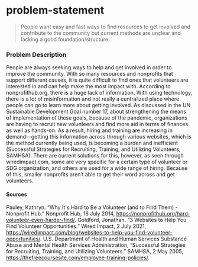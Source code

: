 # problem-statement

> People want easy and fast ways to find resources to get involved and contribute to the community but current methods are unclear and lacking a good foundation/structure.
### Problem Description

People are always seeking ways to help and get involved in order to improve the community. With so many resources and nonprofits that support different causes, it is quite difficult to find ones that volunteers are interested in and can help make the most impact with. According to nonprofithub.org, there is a huge lack of information. With using technology, there is a lot of misinformation and not really a centralized place where people can go to learn more about getting involved. As discussed in the UN Sustainable Development Goal number 17, about ​​strengthening the means of implementation of these goals, because of the pandemic, organizations are having to recruit new volunteers and find more aid in terms of finances as well as hands-on. As a result, hiring and training are increasing in demand—getting this information across through various websites, which is the method currently being used, is becoming a burden and inefficient (Successful Strategies for Recruiting, Training, and Utilizing Volunteers, SAMHSA). There are current solutions for this, however, as seen through wiredimpact.com, some are very specific for a certain type of volunteer or SDG organization, and others are used for a wide range of hiring. Because of this, smaller nonprofits aren’t able to get their word across and get volunteers. 

#### Sources

Pauley, Kathryn. “Why It's Hard to Be a Volunteer (and to Find Them) - Nonprofit Hub.” Nonprofit Hub, 16 July 2014, https://nonprofithub.org/hard-volunteer-even-harder-find/. 
Goldford, Jonathan. “3 Websites to Help You Find Volunteer Opportunities.” Wired Impact, 2 July 2021, https://wiredimpact.com/blog/websites-to-help-you-find-volunteer-opportunities/. 
U.S. Department of Health and Human Services
Substance Abuse and Mental Health Services Administration, “Successful Strategies for Recruiting, Training, and Utilizing Volunteers.” SAMHSA, 2 May 2005, https://thefreecoursesite.com/employee-training-policies/. 
